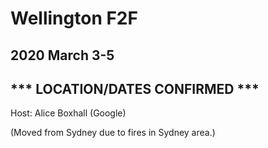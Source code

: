 # Wellington F2F
## 2020 March 3-5
## *** LOCATION/DATES CONFIRMED ***

Host: Alice Boxhall (Google)

(Moved from Sydney due to fires in Sydney area.)
